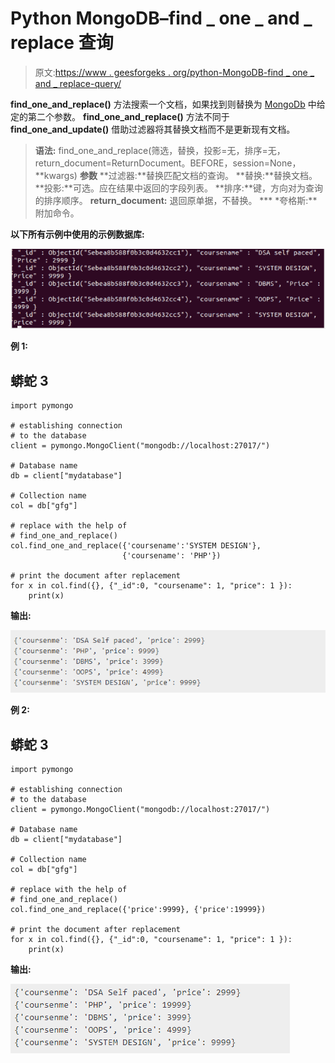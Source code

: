 # Python MongoDB–find _ one _ and _ replace 查询

> 原文:[https://www . geesforgeks . org/python-MongoDB-find _ one _ and _ replace-query/](https://www.geeksforgeeks.org/python-mongodb-find_one_and_replace-query/)

**find_one_and_replace()** 方法搜索一个文档，如果找到则替换为 [MongoDb](https://www.geeksforgeeks.org/mongodb-and-python/) 中给定的第二个参数。 **find_one_and_replace()** 方法不同于 **find_one_and_update()** 借助过滤器将其替换文档而不是更新现有文档。

> **语法:** find_one_and_replace(筛选，替换，投影=无，排序=无，return_document=ReturnDocument。BEFORE，session=None，**kwargs)
> **参数**
> **过滤器:**替换匹配文档的查询。
> **替换:**替换文档。
> **投影:**可选。应在结果中返回的字段列表。
> **排序:**键，方向对为查询的排序顺序。
> **return_document:** 退回原单据，不替换。
> *** *夸格斯:**附加命令。

**以下所有示例中使用的示例数据库:**

![](img/ec04ad7100bb21460e13c4aefbf45782.png)

**例 1:**

## 蟒蛇 3

```
import pymongo

# establishing connection
# to the database
client = pymongo.MongoClient("mongodb://localhost:27017/")

# Database name
db = client["mydatabase"]

# Collection name
col = db["gfg"]

# replace with the help of
# find_one_and_replace()
col.find_one_and_replace({'coursename':'SYSTEM DESIGN'},
                         {'coursename': 'PHP'})

# print the document after replacement
for x in col.find({}, {"_id":0, "coursename": 1, "price": 1 }):
    print(x)
```

**输出:**

![](img/ff88246e2b52f884f800b584009601b0.png)

**例 2:**

## 蟒蛇 3

```
import pymongo

# establishing connection
# to the database
client = pymongo.MongoClient("mongodb://localhost:27017/")

# Database name
db = client["mydatabase"]

# Collection name
col = db["gfg"]

# replace with the help of
# find_one_and_replace()
col.find_one_and_replace({'price':9999}, {'price':19999})

# print the document after replacement
for x in col.find({}, {"_id":0, "coursename": 1, "price": 1 }):
    print(x)
```

**输出:**

![](img/5044982a328850944b9c3b05c6073195.png)